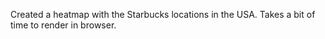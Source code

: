 Created a heatmap with the Starbucks locations in the USA. Takes a bit of time to render in browser.

